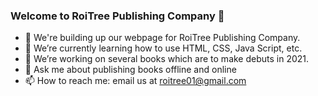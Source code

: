 ### Welcome to RoiTree Publishing Company 👋

- 🔭 We're building up our webpage for RoiTree Publishing Company. 
- 🌱 We’re currently learning how to use HTML, CSS, Java Script, etc. 
- 👯 We’re working on several books which are to make debuts in 2021. 
- 💬 Ask me about publishing books offline and online
- 📫 How to reach me: email us at roitree01@gmail.com

<!--
**roitree/roitree** is a ✨ _special_ ✨ repository because its `README.md` (this file) appears on your GitHub profile.

- 🔭 We're building up our webpage for RoiTree Publishing Company. 
- 🌱 We’re currently learning how to use HTML, CSS, Java Script, etc. 
- 👯 We’re working on several books which are to make debuts in 2021. 
- 💬 Ask me about publishing books offline and online
- 📫 How to reach me: email us at roitree01@gmail.com


